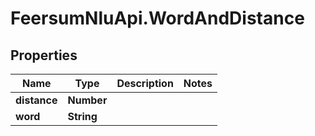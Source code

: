 # FeersumNluApi.WordAndDistance

## Properties
Name | Type | Description | Notes
------------ | ------------- | ------------- | -------------
**distance** | **Number** |  | 
**word** | **String** |  | 


